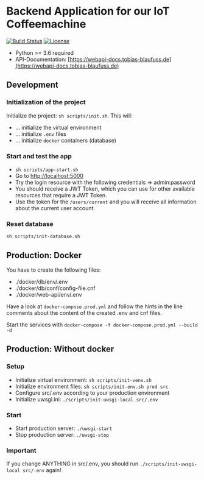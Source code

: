# Backend Application for our IoT Coffeemachine

[![Build Status](https://travis-ci.com/smart-coffee/web-api.svg?branch=master)](https://travis-ci.com/smart-coffee/web-api)
[![License](https://img.shields.io/github/license/smart-coffee/web-api.svg)](https://opensource.org/licenses/MIT)

* Python >= 3.6 required
* API-Documentation: [https://webapi-docs.tobias-blaufuss.de](https://webapi-docs.tobias-blaufuss.de)

## Development

### Initialization of the project

Initialize the project: `sh scripts/init.sh`. This will:

* ... initialize the virtual environment
* ... initialize `.env` files
* ... initialize `docker` containers (database)

### Start and test the app

* `sh scripts/app-start.sh`
* Go to [http://localhost:5000](http://localhost:5000)
* Try the login resource with the following credentials => admin:password
* You should receive a JWT Token, which you can use for other available resources that require a JWT Token.
* Use the token for the `/users/current` and you will receive all information about the current user account.

### Reset database

`sh scripts/init-database.sh`

## Production: Docker

You have to create the following files:

* ./docker/db/env/.env
* ./docker/db/conf/config-file.cnf
* ./docker/web-api/env/.env

Have a look at `docker-compose.prod.yml` and follow the hints in the line comments about the content of the created .env and cnf files.

Start the services with `docker-compose -f docker-compose.prod.yml --build -d`

## Production: Without docker

### Setup

* Initialize virtual environment: `sh scripts/init-venv.sh`
* Initialize environment files: `sh scripts/init-env.sh prod src`
* Configure src/.env according to your production environment
* Initialize uwsgi.ini: `./scripts/init-uwsgi-local src/.env`

### Start

* Start production server: `./uwsgi-start`
* Stop production server: `./uwsgi-stop`

### Important

If you change ANYTHING in src/.env, you should run `./scripts/init-uwsgi-local src/.env` again!
